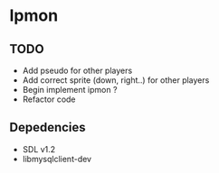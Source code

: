 # Ipmon

## TODO

* Add pseudo for other players
* Add correct sprite (down, right..) for other players
* Begin implement ipmon ?
* Refactor code

## Depedencies

* SDL v1.2
* libmysqlclient-dev
